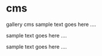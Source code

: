 # cms
gallery cms
sample text goes here ....

sample text goes here ....

sample text goes here ....
